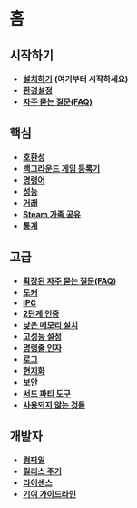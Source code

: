 # **[홈](https://github.com/JustArchiNET/ArchiSteamFarm/wiki/Home-ko-KR)**

## 시작하기

* **[설치하기](https://github.com/JustArchiNET/ArchiSteamFarm/wiki/Setting-up-ko-KR)** **(여기부터 시작하세요)**
* **[환경설정](https://github.com/JustArchiNET/ArchiSteamFarm/wiki/Configuration-ko-KR)**
* **[자주 묻는 질문(FAQ)](https://github.com/JustArchiNET/ArchiSteamFarm/wiki/FAQ-ko-KR)**

## 핵심

* **[호환성](https://github.com/JustArchiNET/ArchiSteamFarm/wiki/Compatibility-ko-KR)**
* **[백그라운드 게임 등록기](https://github.com/JustArchiNET/ArchiSteamFarm/wiki/Background-games-redeemer-ko-KR)**
* **[명령어](https://github.com/JustArchiNET/ArchiSteamFarm/wiki/Commands-ko-KR)**
* **[성능](https://github.com/JustArchiNET/ArchiSteamFarm/wiki/Performance-ko-KR)**
* **[거래](https://github.com/JustArchiNET/ArchiSteamFarm/wiki/Trading-ko-KR)**
* **[Steam 가족 공유](https://github.com/JustArchiNET/ArchiSteamFarm/wiki/Steam-Family-Sharing-ko-KR)**
* **[통계](https://github.com/JustArchiNET/ArchiSteamFarm/wiki/Statistics-ko-KR)**

## 고급

* **[확장된 자주 묻는 질문(FAQ)](https://github.com/JustArchiNET/ArchiSteamFarm/wiki/Extended-FAQ-ko-KR)**
* **[도커](https://github.com/JustArchiNET/ArchiSteamFarm/wiki/Docker-ko-KR)**
* **[IPC](https://github.com/JustArchiNET/ArchiSteamFarm/wiki/IPC-ko-KR)**
* **[2단계 인증](https://github.com/JustArchiNET/ArchiSteamFarm/wiki/Two-factor-authentication-ko-KR)**
* **[낮은 메모리 설치](https://github.com/JustArchiNET/ArchiSteamFarm/wiki/Low-memory-setup-ko-KR)**
* **[고성능 설정](https://github.com/JustArchiNET/ArchiSteamFarm/wiki/High-performance-setup-ko-KR)**
* **[명령줄 인자](https://github.com/JustArchiNET/ArchiSteamFarm/wiki/Command-line-arguments-ko-KR)**
* **[로그](https://github.com/JustArchiNET/ArchiSteamFarm/wiki/Logging-ko-KR)**
* **[현지화](https://github.com/JustArchiNET/ArchiSteamFarm/wiki/Localization-ko-KR)**
* **[보안](https://github.com/JustArchiNET/ArchiSteamFarm/wiki/Security-ko-KR)**
* **[서드 파티 도구](https://github.com/JustArchiNET/ArchiSteamFarm/wiki/Third-party-tools-ko-KR)**
* **[사용되지 않는 것들](https://github.com/JustArchiNET/ArchiSteamFarm/wiki/Deprecation-ko-KR)**

## 개발자

* **[컴파일](https://github.com/JustArchiNET/ArchiSteamFarm/wiki/Compilation-ko-KR)**
* **[릴리스 주기](https://github.com/JustArchiNET/ArchiSteamFarm/wiki/Release-cycle-ko-KR)**
* **[라이센스](https://github.com/JustArchiNET/ArchiSteamFarm/wiki/License-ko-KR)**
* **[기여 가이드라인](https://github.com/JustArchiNET/ArchiSteamFarm/blob/master/.github/CONTRIBUTING.md-ko-KR)**